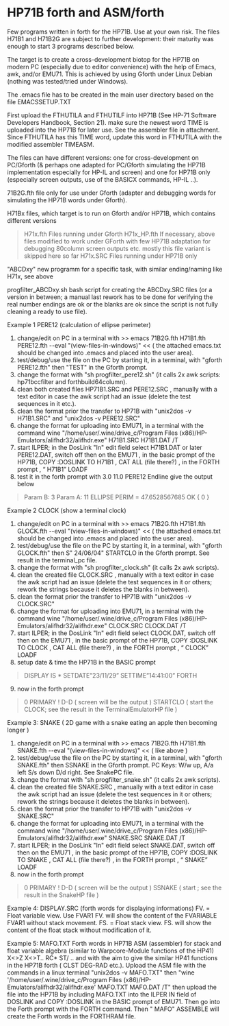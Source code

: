 # HP71B forth and ASM/forth

Few programs written in forth for the HP71B. Use at your own risk.
The files H71B1 and H71B2G are subject to further development: their maturity was enough to start 3 programs described below.

The target is to create a cross-development biotop for the HP71B on modern PC (especially due to editor convenience) with the help of Emacs, awk, and/or EMU71.
This is achieved by using Gforth under Linux Debian (nothing was tested/tried under Windows).

The .emacs file has to be created in the main user directory based on the file EMACSSETUP.TXT

First upload the FTHUTILA and FTHUTILF into HP71B (See HP-71 Software Developers Handbook, Section 21). make sure the newest word TIME is uploaded into the HP71B for later use. See the assembler file in attachment. Since FTHUTILA has this TIME word, update this word in FTHUTILA with the modified assembler TIMEASM.

The files can have different versions: one for cross-development on PC/Gforth (& perhaps one adapted for PC/Gforth simulating the HP71B implementation especially for HP-IL and screen) and one for HP71B only (especially screen outputs, use of the BASICX commands, HP-IL ..).

71B2G.fth file only for use under Gforth (adapter and debugging words for simulating the HP71B words under Gforth).

H71Bx files, which target is to run on Gforth and/or HP71B, which contains different versions
> H71x.fth        Files running under Gforth
> H71x_HP.fth     If necessary, above files modified to work under GForth with few HP71B adaptation for debugging 80column screen outputs etc. mostly this file variant is skipped here so far
> H71x.SRC       Files running under HP71B only
  
"ABCDxy" new programm for a specific task, with similar ending/naming like H71x, see above

progfilter_ABCDxy.sh  bash script for creating the ABCDxy.SRC files (or a version in between; a manual last rework has to be done for verifying the real number endings are ok or the blanks are ok since the script is not fully cleaning a ready to use file).

Example 1 PERE12 (calculation of ellipse perimeter)
1. change/edit on PC in a terminal with >> emacs 71B2G.fth H71B1.fth PERE12.fth --eval "(view-files-in-windows)" <<  ( the attached emacs.txt should be changed into .emacs and placed into the user area).
2. test/debug/use the file on the PC by starting it, in a terminal, with "gforth PERE12.fth" then "TEST" in the Gforth prompt.
3. change the format with "sh progfilter_pere12.sh" (it calls 2x awk scripts: hp71bccfilter and forthbuild64column).
4. clean both created files HP71B1.SRC and PERE12.SRC , manually with a text editor in case the awk script had an issue (delete the test sequences in it etc.).
5. clean the format prior the transfer to HP71B with "unix2dos -v H71B1.SRC" and "unix2dos -v PERE12.SRC"
6. change the format for uploading into EMU71, in a terminal with the command wine "/home/user/.wine/drive_c/Program Files (x86)/HP-Emulators/alifhdr32/alifhdr.exe" H71B1.SRC H71B1.DAT /T
7. start ILPER; in the DosLink "In" edit field select H71B1.DAT or later PERE12.DAT,  switch off then on the EMU71  ,  in the basic prompt of the HP71B,  COPY :DOSLINK TO H71B1  ,  CAT ALL (file there?)  ,  in the FORTH prompt  ,  “ H71B1” LOADF 
8. test it in the forth prompt with  3.0 11.0 PERE12 Endline give the output below
> Param B: 3 
> Param A: 11 
> ELLIPSE PERIM = 47.6528567685  OK { 0 }

Example 2 CLOCK (show a terminal clock)
1. change/edit on PC in a terminal with >> emacs 71B2G.fth H71B1.fth GLOCK.fth --eval "(view-files-in-windows)" <<  ( the attached emacs.txt should be changed into .emacs and placed into the user area).
2. test/debug/use the file on the PC by starting it, in a terminal, with "gforth GLOCK.fth" then S" 24/06/04" STARTCLO in the Gforth prompt. See result in the terminal_pc file.
3. change the format with "sh progfilter_clock.sh" (it calls 2x awk scripts).
4. clean the created file CLOCK.SRC , manually with a text editor in case the awk script had an issue (delete the test sequences in it or others; rework the strings because it deletes the blanks in between).
5. clean the format prior the transfer to HP71B with "unix2dos -v CLOCK.SRC"
6. change the format for uploading into EMU71, in a terminal with the command wine "/home/user/.wine/drive_c/Program Files (x86)/HP-Emulators/alifhdr32/alifhdr.exe" CLOCK.SRC CLOCK.DAT /T
7. start ILPER; in the DosLink "In" edit field select CLOCK.DAT,  switch off then on the EMU71  ,  in the basic prompt of the HP71B,  COPY :DOSLINK TO CLOCK  ,  CAT ALL (file there?)  ,  in the FORTH prompt  ,  “ CLOCK” LOADF 
8. setup date & time the HP71B in the BASIC prompt
>DISPLAY IS *
>SETDATE”23/11/29”
>SETTIME”14:41:00”
>FORTH
9. now in the forth prompt
>0 PRIMARY !
>D-D              ( screen will be the output )
>STARTCLO         ( start the CLOCK; see the result in the TerminalEmulatorHP file )

Example 3: SNAKE  ( 2D game with a snake eating an apple then becoming longer )
1. change/edit on PC in a terminal with >> emacs 71B2G.fth H71B1.fth SNAKE.fth --eval "(view-files-in-windows)" << ( like above )
2. test/debug/use the file on the PC by starting it, in a terminal, with "gforth SNAKE.fth" then SSNAKE in the Gforth prompt. PC Keys: W/w up, A/a left S/s down D/d right. See SnakePC file.
3. change the format with "sh progfilter_snake.sh" (it calls 2x awk scripts).
4. clean the created file SNAKE.SRC , manually with a text editor in case the awk script had an issue (delete the test sequences in it or others; rework the strings because it deletes the blanks in between).
5. clean the format prior the transfer to HP71B with "unix2dos -v SNAKE.SRC"
6. change the format for uploading into EMU71, in a terminal with the command wine "/home/user/.wine/drive_c/Program Files (x86)/HP-Emulators/alifhdr32/alifhdr.exe" SNAKE.SRC SNAKE.DAT /T
7. start ILPER; in the DosLink "In" edit field select SNAKE.DAT,  switch off then on the EMU71  ,  in the basic prompt of the HP71B,  COPY :DOSLINK TO SNAKE  ,  CAT ALL (file there?)  ,  in the FORTH prompt  ,  “ SNAKE” LOADF 
8. now in the forth prompt
>0 PRIMARY !
>D-D              ( screen will be the output )
>SSNAKE           ( start ; see the result in the SnakeHP file )

Example 4: DISPLAY.SRC (forth words for displaying informations)
FV. = Float variable view. Use FVAR1 FV. will show the content of the FVARIABLE FVAR1 without stack movement.
FS. = Float stack view. FS. will show the content of the float stack without modification of it.

Example 5: MAFO.TXT
Forth words in HP71B ASM (assembler) for stack and float variable algebra (similar to Warpcore-Module functions of the HP41) X<>Z X<>T.. RC* ST/ .. and with the aim to give the similar HP41 functions in the HP71B forth ( CLST DEG-RAD etc.). Upload the ASM file with the commands in a linux terminal "unix2dos -v MAFO.TXT" then "wine '/home/user/.wine/drive_c/Program Files (x86)/HP-Emulators/alifhdr32/alifhdr.exe' MAFO.TXT MAFO.DAT /T" then upload the file into the HP71B by including MAFO.TXT into the ILPER IN field of DOSLINK and COPY :DOSLINK in the BASIC prompt of EMU71. Then go into the Forth prompt with the FORTH command. Then " MAFO" ASSEMBLE will create the Forth words in the FORTHRAM file.

